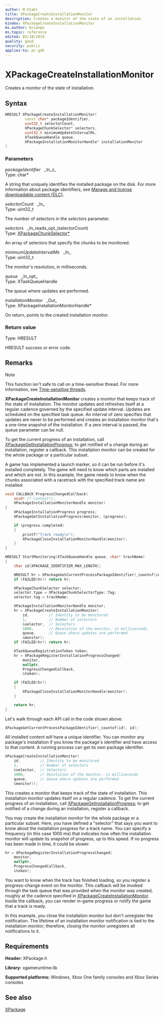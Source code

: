 ```yaml
---
author: M-Stahl
title: XPackageCreateInstallationMonitor
description: Creates a monitor of the state of an installation.
kindex: XPackageCreateInstallationMonitor
ms.author: brianpe
ms.topic: reference
edited: 05/18/2019
quality: good
security: public
applies-to: pc-gdk
---
```


# XPackageCreateInstallationMonitor  

Creates a monitor of the state of installation.  

## Syntax  
  
```cpp
HRESULT XPackageCreateInstallationMonitor(  
         const char* packageIdentifier,  
         uint32_t selectorCount,  
         XPackageChunkSelector* selectors,  
         uint32_t minimumUpdateIntervalMs,  
         XTaskQueueHandle queue,  
         XPackageInstallationMonitorHandle* installationMonitor  
)  
```  
  
### Parameters  
  
*packageIdentifier* &nbsp;&nbsp;\_In\_z\_  
Type: char*  

  
A string that uniquely identifies the installed package on the disk. For more information about package identifiers, see [Manage and license downloadable content (DLC)](../../../../commerce/fundamentals/xstore-manage-and-license-optional-packages.md).    


*selectorCount* &nbsp;&nbsp;\_In\_  
Type: uint32_t  

  
The number of selectors in the *selectors* parameter.  


*selectors* &nbsp;&nbsp;\_In\_reads\_opt\_(selectorCount)  
Type: [XPackageChunkSelector*](../structs/xpackagechunkselector.md)  

  
An array of selectors that specify the chunks to be monitored.  


*minimumUpdateIntervalMs* &nbsp;&nbsp;\_In\_  
Type: uint32_t  

  
The monitor's resolution, in milliseconds.  


*queue* &nbsp;&nbsp;\_In\_opt\_  
Type: XTaskQueueHandle  

  
The queue where updates are performed.  


*installationMonitor* &nbsp;&nbsp;\_Out\_  
Type: XPackageInstallationMonitorHandle*  

  
On return, points to the created installation monitor.  


  
### Return value
Type: HRESULT
  
HRESULT success or error code.    
  
## Remarks  
  > [!NOTE]
> This function isn't safe to call on a time-sensitive thread. For more information, see [Time-sensitive threads](../../../../system/overviews/time-sensitive-threads.md).  
  
**XPackageCreateInstallationMonitor** creates a monitor that keeps track of the state of installation. The monitor updates and refreshes itself at a regular cadence governed by the specified update interval. Updates are scheduled on the specified task queue. An interval of zero specifies that updates are never to be performed and creates an installation monitor that's a one-time snapshot of the installation. If a zero interval is passed, the queue parameter can be null. 

To get the current progress of an installation, call [XPackageGetInstallationProgress](xpackagegetinstallationprogress.md); to get notified of a change during an installation, register a callback. This installation monitor can be created for the whole package or a particular subset.  


A game has implemented a launch marker, so it can be run before it's installed completely. The game will need to know which parts are installed and which are not. In this example, the game needs to know when the chunks associated with a racetrack with the specified track name are installed: 

```cpp 
void CALLBACK ProgressChangedCallback(
    void* /* context*/,
    XPackageInstallationMonitorHandle monitor)
{
    XPackageInstallationProgress progress;
    XPackageGetInstallationProgress(monitor, &progress);

    if (progress.completed)
    {
        printf("Track ready\n");
        XPackageCloseInstallationMonitorHandle(monitor);
    }
}

HRESULT StartMonitoring(XTaskQueueHandle queue, char* trackName)
{
    char id[XPACKAGE_IDENTIFIER_MAX_LENGTH];

    HRESULT hr = XPackageGetCurrentProcessPackageIdentifier(_countof(id), id);
    if (FAILED(hr)) return hr;

    XPackageChunkSelector selector;
    selector.type = XPackageChunkSelectorType::Tag;
    selector.tag = trackName;

    XPackageInstallationMonitorHandle monitor;
    hr = XPackageCreateInstallationMonitor(
        id,         // Identity to be monitored
        1,          // Number of selectors
        &selector,  // Selectors
        1000,       // Resolution of the monitor, in milliseconds
        queue,      // Queue where updates are performed
        &monitor);
    if (FAILED(hr)) return hr;

    XTaskQueueRegistrationToken token;
    hr = XPackageRegisterInstallationProgressChanged(
        monitor,
        nullptr,
        ProgressChangedCallback,
        &token);

    if (FAILED(hr))
    {
        XPackageCloseInstallationMonitorHandle(monitor);
    }

    return hr;
}
```
 
Let's walk through each API call in the code shown above:

```cpp
XPackageGetCurrentProcessPackageIdentifier(_countof(id), id); 
 ```
All installed content will have a unique identifier. You can monitor any package's installation if you know the package's identifier and have access to that content. A running process can get its own package identifier.

```cpp
XPackageCreateInstallationMonitor( 
    id,         // Identity to be monitored 
    1,          // Number of selectors 
    &selector,  // Selectors 
    1000,       // Resolution of the monitor, in milliseconds 
    queue,      // Queue where updates are performed 
    &monitor));  
```
 
This creates a monitor that keeps track of the state of installation. This installation monitor updates itself on a regular cadence. To get the current progress of an installation, call [XPackageGetInstallationProgress](xpackagegetinstallationprogress.md); to get notified of a change during an installation, register a callback. 

You may create the installation monitor for the whole package or a particular subset. Here, you have defined a "selector" that says you want to know about the installation progress for a track name. You can specify a frequency (in this case 1000 ms) that indicates how often the installation monitor will update its snapshot of progress, up to this speed. If no progress has been made in time, it could be slower. 

```cpp
hr = XPackageRegisterInstallationProgressChanged(
    monitor,
    nullptr,
    ProgressChangedCallback,
    &token);
 ```
You want to know when the track has finished loading, so you register a progress-change event on the monitor. This callback will be invoked through the task queue that was provided when the monitor was created, roughly at the cadence specified in [XPackageCreateInstallationMonitor](xpackagecreateinstallationmonitor.md). Inside the callback, you can render in-game progress or notify the game that a track is ready. 


In this example, you close the installation monitor but don't unregister the notification. The lifetime of an installation monitor notification is tied to the installation monitor; therefore, closing the monitor unregisters all notifications to it. 

## Requirements  
  
**Header:** XPackage.h
  
**Library:** xgameruntime.lib
  
**Supported platforms:** Windows, Xbox One family consoles and Xbox Series consoles  
  
## See also  
[XPackage](../xpackage_members.md)
  
  